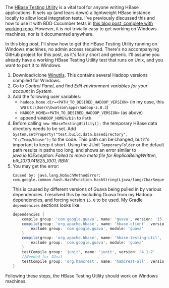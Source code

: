 The [HBase Testing Utility] is a vital tool for anyone writing HBase applications. It sets up (and tears down) a lightweight HBase instance locally to allow local integration tests. I've previously discussed this and how to use it with BDD Cucumber tests in [this blog post, complete with working repo]. However, it is not trivially easy to get working on Windows machines, nor is it documented anywhere.

In this blog post, I'll show how to get the HBase Testing Utility running on Windows machines, no admin access required. There's no accompanying GitHub project for this post, as it's fairly short and generic. I'll assume you already have a working HBase Testing Utility test that runs on Unix, and you want to port it to Windows.

1. Download/clone [Winutils]. This contains several Hadoop versions compiled for Windows.
2. Go to *Control Panel*, and find *Edit environment variables for your account* in *System*.
3. Add the following user variables:
   - `hadoop.home.dir=<PATH_TO_DESIRED_HADOOP_VERSION>` (in my case, this was `C:\Users\bwatson\apps\hadoop-2.8.3`)
   - `HADOOP_HOME=<PATH_TO_DESIRED_HADOOP_VERSION>` (as above)
   - append `%HADOOP_HOME%/bin` to `Path`
4. Before calling `new HBaseTestingUtility();` the temporary HBase data directory needs to be set. Add `System.setProperty("test.build.data.basedirectory", "C:/Temp/hbase");` to the code. This path can be changed, but it's important to keep it short. Using the JUnit `TemporaryFolder` or the default path results in paths too long, and shows an error similar to *java.io.IOException: Failed to move meta file for ReplicaBeingWritten, blk_1073741825_1001, RBW*.
5. You may get the error: 
    ```
    Caused by: java.lang.NoSuchMethodError: 
    com.google.common.hash.HashFunction.hashString(Ljava/lang/CharSequence;)Lcom/google/common/hash/HashCode;*
    ```
    This is caused by different versions of Guava being pulled in by various dependencies. I resolved this by excluding Guava from my Hadoop dependencies, and forcing version `15.0` to be used. My Gradle `dependencies` sections looks like:
    ```groovy
    dependencies {
        compile group: 'com.google.guava', name: 'guava', version: '15.0'
        compile(group: 'org.apache.hbase', name: 'hbase-client', version: '1.4.2') {
            exclude group: 'com.google.guava', module: 'guava'
        }
        compile(group: 'org.apache.hbase', name: 'hbase-testing-util', version: '1.4.2') {
            exclude group: 'com.google.guava', module: 'guava'
        }
        testCompile group: 'junit', name: 'junit', version: '4.1.2'
        //Needed for JUnit
        testCompile group: 'org.hamcrest', name: 'hamcrest-all', version: '1.3'
    }
    ```

Following these steps, the HBase Testing Utility should work on Windows machines.

[Winutils]:https://github.com/steveloughran/winutils
[HBase Testing Utility]:https://hbase.apache.org/testapidocs/org/apache/hadoop/hbase/HBaseTestingUtility.html
[this blog post, complete with working repo]:http://www.hadoopathome.co.uk/Testing-Hbase-Applications-with-BDD-Integration-Tests/
